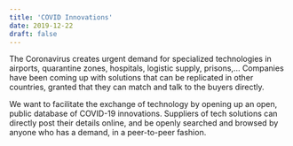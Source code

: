 ```yaml
---
title: 'COVID Innovations'
date: 2019-12-22
draft: false
---
```


The Coronavirus creates urgent demand for specialized technologies in airports, quarantine zones,
hospitals, logistic supply, prisons,... Companies have been coming up with solutions that can be
replicated in other countries, granted that they can match and talk to the buyers directly.

We want to facilitate the exchange of technology by opening up an open, public database of COVID-19
innovations. Suppliers of tech solutions can directly post their details online, and be openly
searched and browsed by anyone who has a demand, in a peer-to-peer fashion.